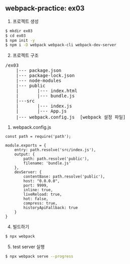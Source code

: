 ## webpack-practice: ex03

1. 프로젝트 생성

```bash
$ mkdir ex03
$ cd ex03
$ npm init -y
$ npm i -D webpack webpack-cli webpack-dev-server
```

2. 프로젝트 구조

<pre>
/ex03
    |--- package.json
    |--- package-lock.json
    |--- node-modules
    |--- public
    |       |--- index.html
    |       |--- bundle.js
    |---src
    |       |--- index.js
    |       |--- App.js
    |--- webpack.config.js  [webpack 설정 파일]
</pre>


1. webpack.config.js

```jason
const path = require('path');

module.exports = {
    entry: path.resolve('src/index.js'),
    output: {
        path: path.resolve('public'),
        filename: 'bundle.js'
    },
    devServer: {
        contentBase: path.resolve('public'),
        host: "0.0.0.0",
        port: 9999,
        inline: true,
        liveReload: true,
        hot: false,
        compress: true,
        historyApiFallback: true
    } 
}
```

4. 빌드하기

```bash
$ npx webpack
```


5. test server 실행

```bash
$ npx webpack serve --progress
```

